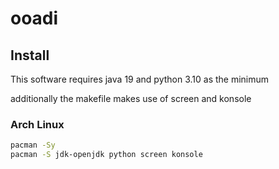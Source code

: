 # ooadi

## Install
This software requires java 19 and python 3.10 as the minimum

additionally the makefile makes use of screen and konsole

### Arch Linux
```bash
pacman -Sy
pacman -S jdk-openjdk python screen konsole
```
